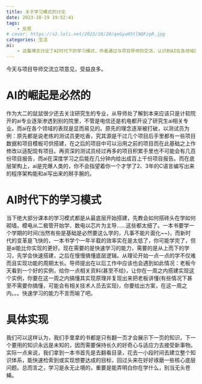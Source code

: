 ```yaml
---
title: 关于学习模式的讨论
date: 2023-10-19 19:52:41
tags: 
    - 反思
# cover: https://s2.loli.net/2023/10/20/qxGyuH5tlNQFzpR.jpg
categories: 生活
ai: 
    - 这篇博文讨论了AI时代下的学习模式，作者通过与项目导师的交流，认识到AI在各领域的崛起及其对传统学习模式的冲击。博文强调了快速学习和从上而下学习的重要性，并提出了具体的实现方法，建议先建立知识体系，再深入理解核心问题。
---
```


今天与项目导师交流立项意见，受益良多。


# AI的崛起是必然的

作为大二的鼠鼠很少还去关注研究生的专业，从导师处了解到本来应该只是计软院开的ai专业逐渐渗透到别的院里，不管是电信还是机电都开设了研究生ai相关专业。而ai在各个领域的表现是显而易见的。原先的理念逐渐被打破，以测试员为例：原先都是说老练的测试员更吃香，究其源是干过几个项目后手里都有一些项目数据和项目模板可供搭建，在之后的项目中可以沿用之前的项目而在此基础之上作修改以适配现有项目。再资深的测试员经过再多的项目积累手里也不可能会有几百份项目报告，而ai在深度学习之后能在几分钟内给出成百上千份项目报告。而在底层架构上，ai是完爆人类的，你不会指望着你一个才学了2、3年的C语言编写出来的程序架构能和ai写出来的掰手腕的。

# AI时代下的学习模式
当下绝大部分课本的学习模式都是从最底层开始搭建，先教会如何搭砖头在学如何砌墙。模电从二极管开始学、数电以芯片为主导......这些都太细了。一本书要学一个学期的时间(当然有些是基础是必然要这么学的，凡事不能片面化~~)，而新时代的变革是飞快的，一本书学个一年半载的效率实在是太低了，你可能学完了，但是ai能比你实现的更好。现在需要的是快速学习的能力，需要的是从上而下的学习，先学会快速搭建，之后在慢慢搞懂底层逻辑。从理论开始一点一点的学不仅难而且实现功能的周期太长。导师提出在以后工作中应该也会遇到如此情况：老板今天看到一个好的实例，给你一点相关资料(甚至不给)，让你在一周之内搭建实现这个实例，你要在这一周之内搞懂其实现原理并复现出来把老板讲懂(有些情况下甚至不需要你搞懂，可能会有相关技术人员去实现)，你要给出方案，在这一周之内。。。快速学习的能力不言而喻了吧。

# 具体实现
我们可以这样认为，我们手里拿的书都是只有翻一页才会展示下一页的知识，下一个要用的知识永远是未知的，因而需要保持长久的好奇心与适应力去接受新事物。实际一点来说，我们拿到一本书首先是去翻看目录，花去一小段时间去建立整个知识体系，能快速检索到或实现想要达成的目标，回过头来在好好琢磨一些核心底层问题。总而言之，学习是永无止境的，重要是能弄明白你在学什么，别当无头苍蝇。



